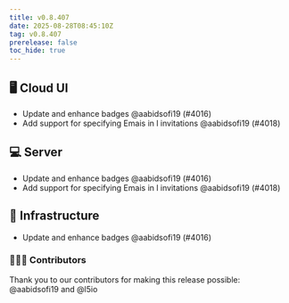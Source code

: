 ```yaml
---
title: v0.8.407
date: 2025-08-28T08:45:10Z
tag: v0.8.407
prerelease: false
toc_hide: true
---
```


## 🖥 Cloud UI

- Update and enhance badges @aabidsofi19 (#4016)
- Add support for specifying Emais in l invitations @aabidsofi19 (#4018)

## 💻 Server

- Update and enhance badges @aabidsofi19 (#4016)
- Add support for specifying Emais in l invitations @aabidsofi19 (#4018)

## 🦴 Infrastructure

- Update and enhance badges @aabidsofi19 (#4016)

### 👨🏽‍💻 Contributors

Thank you to our contributors for making this release possible:
@aabidsofi19 and @l5io

